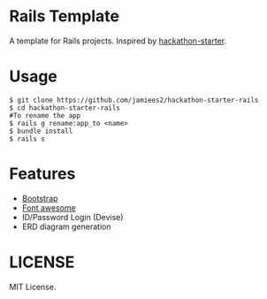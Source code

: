 Rails Template
=======================

A template for Rails projects. Inspired by [hackathon-starter](https://github.com/sahat/hackathon-starter).

# Usage

    $ git clone https://github.com/jamiees2/hackathon-starter-rails
    $ cd hackathon-starter-rails
    #To rename the app
    $ rails g rename:app_to <name>
    $ bundle install
    $ rails s



# Features

- [Bootstrap](getbootstrap.com)
- [Font awesome](fortawesome.github.io/Font-Awesome/)
- ID/Password Login (Devise)
- ERD diagram generation

# LICENSE

MIT License.
